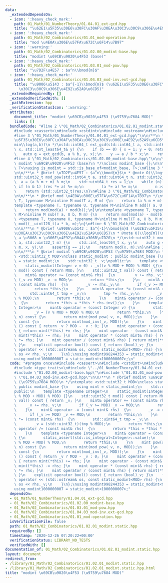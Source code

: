 ```yaml
---
data:
  _extendedDependsOn:
  - icon: ':heavy_check_mark:'
    path: 01_Math/01_NumberTheory/01.04.01_ext-gcd.hpp
    title: "\u62E1\u5F35\u30E6\u30FC\u30AF\u30EA\u30C3\u30C9\u306E\u4E92\u52A9\u6CD5"
  - icon: ':heavy_check_mark:'
    path: 01_Math/02_Combinatorics/01.01_mod-operation.hpp
    title: "mod \u4E0A\u306E\u57FA\u672C\u6F14\u7B97"
  - icon: ':warning:'
    path: 01_Math/02_Combinatorics/01.02.00_modint-base.hpp
    title: "modint \u69CB\u9020\u4F53 (base)"
  - icon: ':heavy_check_mark:'
    path: 01_Math/02_Combinatorics/01.03.01_mod-pow.hpp
    title: "\u7D2F\u4E57 : $a^n\\bmod{m}$"
  - icon: ':heavy_check_mark:'
    path: 01_Math/02_Combinatorics/01.04.03_mod-inv.ext-gcd.hpp
    title: "\u9006\u5143 : $a^{-1}\\bmod{m}$ (\u62E1\u5F35\u30E6\u30FC\u30AF\u30EA\
      \u30C3\u30C9\u306E\u4E92\u52A9\u6CD5)"
  _extendedRequiredBy: []
  _extendedVerifiedWith: []
  _pathExtension: hpp
  _verificationStatusIcon: ':warning:'
  attributes:
    document_title: "modint \u69CB\u9020\u4F53 (\u9759\u7684 MOD)"
    links: []
  bundledCode: "#line 2 \"01_Math/02_Combinatorics/01.02.01_modint.static.hpp\"\n\
    #include <cassert>\n#include <cstdint>\n#include <ostream>\n#include <type_traits>\n\
    #line 3 \"01_Math/01_NumberTheory/01.04.01_ext-gcd.hpp\"\n\n/**\n * @brief \u62E1\
    \u5F35\u30E6\u30FC\u30AF\u30EA\u30C3\u30C9\u306E\u4E92\u52A9\u6CD5\n * @note O(\\\
    min\\log(a,b))\n */\nstd::int64_t ext_gcd(std::int64_t a, std::int64_t b, std::int_least64_t&\
    \ x, std::int_least64_t& y) {\n    if (b == 0) { x = 1; y = 0; return a; }\n \
    \   auto g = ext_gcd(b, a % b, y, x);\n    y -= a / b * x;\n    return g;\n}\n\
    #line 4 \"01_Math/02_Combinatorics/01.02.00_modint-base.hpp\"\n\n/**\n * @brief\
    \ modint \u69CB\u9020\u4F53 (base)\n */\nclass modint_base {};\n\ntemplate <class\
    \ T>\nusing is_modint = std::is_base_of<modint_base, T>;\n#line 3 \"01_Math/02_Combinatorics/01.03.01_mod-pow.hpp\"\
    \n\n/**\n * @brief \u7D2F\u4E57 : $a^n\\bmod{m}$\n * @note O(\\log{n})\n */\n\
    std::uint32_t mod_pow(std::int64_t a, std::uint64_t n, std::uint32_t m) {\n  \
    \  a = (a % m + m) % m;\n    std::uint64_t res = 1;\n    while (n) {\n       \
    \ if (n & 1) (res *= a) %= m;\n        (a *= a) %= m;\n        n >>= 1;\n    }\n\
    \    return (std::uint32_t)res;\n}\n#line 3 \"01_Math/02_Combinatorics/01.01_mod-operation.hpp\"\
    \n\n/**\n * @brief mod \u4E0A\u306E\u57FA\u672C\u6F14\u7B97\n */\ntemplate <typename\
    \ T, typename M>\ninline M mod(T a, M m) {\n    return (a % m + m) % m;\n}\n\n\
    template <typename T, typename U, typename M>\ninline M add(T a, U b, M m) {\n\
    \    return mod(mod(a) + mod(b));\n}\n\ntemplate <typename T, typename U, typename\
    \ M>\ninline M sub(T a, U b, M m) {\n    return mod(mod(a) - mod(b));\n}\n\ntemplate\
    \ <typename T, typename U, typename M>\ninline M mul(T a, U b, M m) {\n    return\
    \ mod((__uint128_t)a * b, m);\n}\n#line 6 \"01_Math/02_Combinatorics/01.04.03_mod-inv.ext-gcd.hpp\"\
    \n\n/**\n * @brief \u9006\u5143 : $a^{-1}\\bmod{m}$ (\u62E1\u5F35\u30E6\u30FC\u30AF\
    \u30EA\u30C3\u30C9\u306E\u4E92\u52A9\u6CD5)\n * @note O(\\log{m})\n * @warning\
    \ a \u3068 m \u306F\u4E92\u3044\u306B\u7D20\n */\nstd::uint32_t mod_inv(std::int64_t\
    \ a, std::uint32_t m) {\n    std::int_least64_t x, y;\n    auto g = ext_gcd(a,\
    \ m, x, y);\n    assert(g == 1);\n    return mod(x, m);\n}\n#line 10 \"01_Math/02_Combinatorics/01.02.01_modint.static.hpp\"\
    \n\n/**\n * @brief modint \u69CB\u9020\u4F53 (\u9759\u7684 MOD)\n */\ntemplate\
    \ <std::uint32_t MOD>\nclass static_modint : public modint_base {\n    using mint\
    \ = static_modint;\n    std::uint32_t _v;\npublic:\n    template <typename Integer>\n\
    \    static_modint(Integer v = 0) : _v((v % MOD + MOD) % MOD) {}\n    std::uint32_t\
    \ mod() const { return MOD; }\n    std::uint32_t val() const { return _v; }\n\
    \    mint& operator += (const mint& rhs)  {\n        _v += rhs._v;\n        if\
    \ (_v >= MOD) _v -= MOD;\n        return *this;\n    }\n    mint& operator -=\
    \ (const mint& rhs)  {\n        _v -= rhs._v;\n        if (_v >= MOD) _v += MOD;\n\
    \        return *this;\n    }\n    mint& operator *= (const mint& rhs)  {\n  \
    \      std::uint64_t tmp = _v;\n        tmp *= rhs._v;\n        _v = (std::uint32_t)(tmp\
    \ % MOD);\n        return *this;\n    }\n    mint& operator /= (const mint& rhs)\
    \  {\n        return *this = *this * rhs.inv();\n    }\n    template <typename\
    \ Integer>\n    mint& operator = (const Integer v) {\n        static_assert(std::is_integral<Integer>::value);\n\
    \        _v = (v % MOD + MOD) % MOD;\n        return *this;\n    }\n    mint pow(std::uint64_t\
    \ n) const {\n        return mint(mod_pow(_v, n, MOD));\n    }\n    mint inv()\
    \ const {\n        return mint(mod_inv(_v, MOD));\n    }\n    mint operator -\
    \ () const { return _v ? MOD - _v : 0; }\n    mint operator + (const mint& rhs)\
    \ { return mint(*this) += rhs; }\n    mint operator - (const mint& rhs) { return\
    \ mint(*this) -= rhs; }\n    mint operator * (const mint& rhs) { return mint(*this)\
    \ *= rhs; }\n    mint operator / (const mint& rhs) { return mint(*this) /= rhs;\
    \ }\n    explicit operator bool() const { return (bool)_v; }\n    friend std::ostream&\
    \ operator << (std::ostream& os, const static_modint<MOD> rhs) {\n        return\
    \ os << rhs._v;\n    }\n};\nusing modint998244353 = static_modint<998244353>;\n\
    using modint1000000007 = static_modint<1000000007>;\n"
  code: "#pragma once\n#include <cassert>\n#include <cstdint>\n#include <ostream>\n\
    #include <type_traits>\n#include \"../01_NumberTheory/01.04.01_ext-gcd.hpp\"\n\
    #include \"01.02.00_modint-base.hpp\"\n#include \"01.03.01_mod-pow.hpp\"\n#include\
    \ \"01.04.03_mod-inv.ext-gcd.hpp\"\n\n/**\n * @brief modint \u69CB\u9020\u4F53\
    \ (\u9759\u7684 MOD)\n */\ntemplate <std::uint32_t MOD>\nclass static_modint :\
    \ public modint_base {\n    using mint = static_modint;\n    std::uint32_t _v;\n\
    public:\n    template <typename Integer>\n    static_modint(Integer v = 0) : _v((v\
    \ % MOD + MOD) % MOD) {}\n    std::uint32_t mod() const { return MOD; }\n    std::uint32_t\
    \ val() const { return _v; }\n    mint& operator += (const mint& rhs)  {\n   \
    \     _v += rhs._v;\n        if (_v >= MOD) _v -= MOD;\n        return *this;\n\
    \    }\n    mint& operator -= (const mint& rhs)  {\n        _v -= rhs._v;\n  \
    \      if (_v >= MOD) _v += MOD;\n        return *this;\n    }\n    mint& operator\
    \ *= (const mint& rhs)  {\n        std::uint64_t tmp = _v;\n        tmp *= rhs._v;\n\
    \        _v = (std::uint32_t)(tmp % MOD);\n        return *this;\n    }\n    mint&\
    \ operator /= (const mint& rhs)  {\n        return *this = *this * rhs.inv();\n\
    \    }\n    template <typename Integer>\n    mint& operator = (const Integer v)\
    \ {\n        static_assert(std::is_integral<Integer>::value);\n        _v = (v\
    \ % MOD + MOD) % MOD;\n        return *this;\n    }\n    mint pow(std::uint64_t\
    \ n) const {\n        return mint(mod_pow(_v, n, MOD));\n    }\n    mint inv()\
    \ const {\n        return mint(mod_inv(_v, MOD));\n    }\n    mint operator -\
    \ () const { return _v ? MOD - _v : 0; }\n    mint operator + (const mint& rhs)\
    \ { return mint(*this) += rhs; }\n    mint operator - (const mint& rhs) { return\
    \ mint(*this) -= rhs; }\n    mint operator * (const mint& rhs) { return mint(*this)\
    \ *= rhs; }\n    mint operator / (const mint& rhs) { return mint(*this) /= rhs;\
    \ }\n    explicit operator bool() const { return (bool)_v; }\n    friend std::ostream&\
    \ operator << (std::ostream& os, const static_modint<MOD> rhs) {\n        return\
    \ os << rhs._v;\n    }\n};\nusing modint998244353 = static_modint<998244353>;\n\
    using modint1000000007 = static_modint<1000000007>;"
  dependsOn:
  - 01_Math/01_NumberTheory/01.04.01_ext-gcd.hpp
  - 01_Math/02_Combinatorics/01.02.00_modint-base.hpp
  - 01_Math/02_Combinatorics/01.03.01_mod-pow.hpp
  - 01_Math/02_Combinatorics/01.04.03_mod-inv.ext-gcd.hpp
  - 01_Math/02_Combinatorics/01.01_mod-operation.hpp
  isVerificationFile: false
  path: 01_Math/02_Combinatorics/01.02.01_modint.static.hpp
  requiredBy: []
  timestamp: '2020-12-26 07:20:22+00:00'
  verificationStatus: LIBRARY_NO_TESTS
  verifiedWith: []
documentation_of: 01_Math/02_Combinatorics/01.02.01_modint.static.hpp
layout: document
redirect_from:
- /library/01_Math/02_Combinatorics/01.02.01_modint.static.hpp
- /library/01_Math/02_Combinatorics/01.02.01_modint.static.hpp.html
title: "modint \u69CB\u9020\u4F53 (\u9759\u7684 MOD)"
---
```


